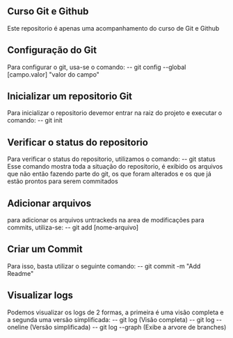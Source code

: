 ## Curso Git e Github

Este repositorio é apenas uma acompanhamento do curso de Git e Github

## Configuração do Git
Para configurar o git, usa-se o comando:
-- git config --global [campo.valor] "valor do campo"

## Inicializar um repositorio Git
Para inicializar o repositorio devemor entrar na raiz do projeto e executar o comando:
-- git init

## Verificar o status do repositorio
Para verificar o status do repositorio, utilizamos o comando:
-- git status
Esse comando mostra toda a situação do repositorio, é exibido os arquivos que não então fazendo parte do git, os que foram alterados e os que já estão prontos para serem commitados

## Adicionar arquivos
para adicionar os arquivos untrackeds na area de modificações para commits, utiliza-se:
-- git add [nome-arquivo]

## Criar um Commit
Para isso, basta utilizar o seguinte comando:
-- git commit -m "Add Readme"

## Visualizar logs
Podemos visualizar os logs de 2 formas, a primeira é uma visão completa e a segunda uma versão simplificada:
-- git log (Visão completa)
-- git log --oneline (Versão simplificada)
-- git log --graph (Exibe a arvore de branches)
